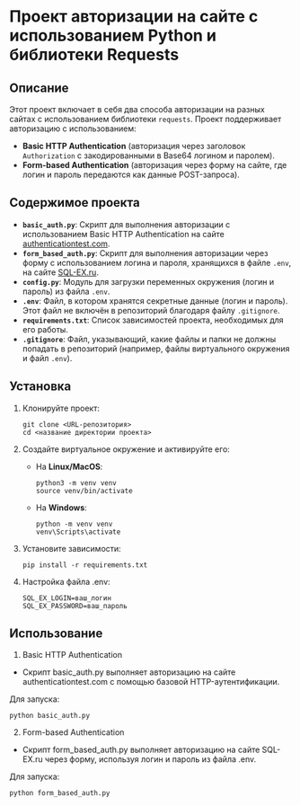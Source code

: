 # Проект авторизации на сайте с использованием Python и библиотеки Requests

## Описание

Этот проект включает в себя два способа авторизации на разных сайтах с использованием библиотеки `requests`. Проект поддерживает авторизацию с использованием:
- **Basic HTTP Authentication** (авторизация через заголовок `Authorization` с закодированными в Base64 логином и паролем).
- **Form-based Authentication** (авторизация через форму на сайте, где логин и пароль передаются как данные POST-запроса).

## Содержимое проекта

- **`basic_auth.py`**: Скрипт для выполнения авторизации с использованием Basic HTTP Authentication на сайте [authenticationtest.com](https://authenticationtest.com/).
- **`form_based_auth.py`**: Скрипт для выполнения авторизации через форму с использованием логина и пароля, хранящихся в файле `.env`, на сайте [SQL-EX.ru](https://sql-ex.ru).
- **`config.py`**: Модуль для загрузки переменных окружения (логин и пароль) из файла `.env`.
- **`.env`**: Файл, в котором хранятся секретные данные (логин и пароль). Этот файл не включён в репозиторий благодаря файлу `.gitignore`.
- **`requirements.txt`**: Список зависимостей проекта, необходимых для его работы.
- **`.gitignore`**: Файл, указывающий, какие файлы и папки не должны попадать в репозиторий (например, файлы виртуального окружения и файл `.env`).

## Установка

1. Клонируйте проект:
    ```
    git clone <URL-репозитория>
    cd <название директории проекта>
    ```

2. Создайте виртуальное окружение и активируйте его:

   - На **Linux/MacOS**:
     ```
     python3 -m venv venv
     source venv/bin/activate
     ```

   - На **Windows**:
     ```
     python -m venv venv
     venv\Scripts\activate
     ```

3. Установите зависимости:

    ```
    pip install -r requirements.txt
    ```

4. Настройка файла .env:

    ```
    SQL_EX_LOGIN=ваш_логин
    SQL_EX_PASSWORD=ваш_пароль
    ```
## Использование
1. Basic HTTP Authentication
- Скрипт basic_auth.py выполняет авторизацию на сайте authenticationtest.com с помощью базовой HTTP-аутентификации.

Для запуска:
```
python basic_auth.py
```
2. Form-based Authentication
- Скрипт form_based_auth.py выполняет авторизацию на сайте SQL-EX.ru через форму, используя логин и пароль из файла .env.

Для запуска:
```
python form_based_auth.py
```




